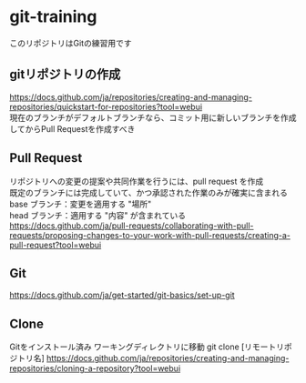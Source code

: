 # git-training
このリポジトリはGitの練習用です

## gitリポジトリの作成
https://docs.github.com/ja/repositories/creating-and-managing-repositories/quickstart-for-repositories?tool=webui
<br>現在のブランチがデフォルトブランチなら、コミット用に新しいブランチを作成してからPull Requestを作成すべき

## Pull Request
リポジトリへの変更の提案や共同作業を行うには、pull request を作成<br>
既定のブランチには完成していて、かつ承認された作業のみが確実に含まれる<br>
base ブランチ：変更を適用する "場所"<br>
head ブランチ：適用する "内容" が含まれている<br>
https://docs.github.com/ja/pull-requests/collaborating-with-pull-requests/proposing-changes-to-your-work-with-pull-requests/creating-a-pull-request?tool=webui

## Git
https://docs.github.com/ja/get-started/git-basics/set-up-git

## Clone
Gitをインストール済み
ワーキングディレクトリに移動
git clone [リモートリポジトリ名]
https://docs.github.com/ja/repositories/creating-and-managing-repositories/cloning-a-repository?tool=webui
